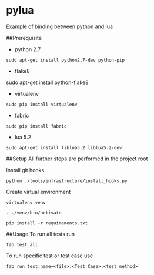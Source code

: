 # pylua
Example of binding between python and lua

##Prerequisite
- python 2.7

`sudo apt-get install python2.7-dev python-pip`

- flake8

sudo apt-get install python-flake8

- virtualenv

`sudo pip install virtualenv`

- fabric

`sudo pip install fabric`

- lua 5.2

`sudo apt-get install liblua5.2 liblua5.2-dev`

##Setup
All further steps are performed in the project root

Install git hooks

`python ./tools/infrastructure/install_hooks.py`

Create virtual environment

`virtualenv venv`

`. ./venv/bin/activate`

`pip install -r requirements.txt`

##Usage
To run all tests run

`fab test_all`

To run specific test or test case use

`fab run_test:name=<file>:<Test_Case>.<test_method>`
